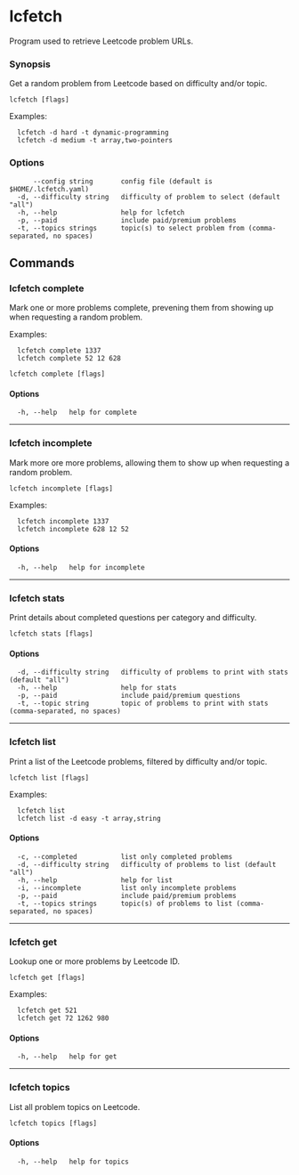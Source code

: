 # lcfetch

Program used to retrieve Leetcode problem URLs.

### Synopsis

Get a random problem from Leetcode based on difficulty and/or topic.

```
lcfetch [flags]
```

Examples:
```
  lcfetch -d hard -t dynamic-programming
  lcfetch -d medium -t array,two-pointers
```

### Options

```
      --config string       config file (default is $HOME/.lcfetch.yaml)
  -d, --difficulty string   difficulty of problem to select (default "all")
  -h, --help                help for lcfetch
  -p, --paid                include paid/premium problems
  -t, --topics strings      topic(s) to select problem from (comma-separated, no spaces)
```


## Commands

### lcfetch complete

Mark one or more problems complete, prevening them from showing up when requesting
a random problem.

Examples:
```
  lcfetch complete 1337
  lcfetch complete 52 12 628
```

```
lcfetch complete [flags]
```

#### Options

```
  -h, --help   help for complete
```

---

### lcfetch incomplete

Mark more ore more problems, allowing them to show up when requesting a random problem.

```
lcfetch incomplete [flags]
```

Examples:
```
  lcfetch incomplete 1337
  lcfetch incomplete 628 12 52
```

#### Options

```
  -h, --help   help for incomplete
```

---

### lcfetch stats

Print details about completed questions per category and difficulty.

```
lcfetch stats [flags]
```

#### Options

```
  -d, --difficulty string   difficulty of problems to print with stats (default "all")
  -h, --help                help for stats
  -p, --paid                include paid/premium questions
  -t, --topic string        topic of problems to print with stats (comma-separated, no spaces)
```

---

### lcfetch list

Print a list of the Leetcode problems, filtered by difficulty and/or topic.

```
lcfetch list [flags]
```

Examples:
```
  lcfetch list
  lcfetch list -d easy -t array,string
```

#### Options

```
  -c, --completed           list only completed problems
  -d, --difficulty string   difficulty of problems to list (default "all")
  -h, --help                help for list
  -i, --incomplete          list only incomplete problems
  -p, --paid                include paid/premium problems
  -t, --topics strings      topic(s) of problems to list (comma-separated, no spaces)
```

---

### lcfetch get

Lookup one or more problems by Leetcode ID.

```
lcfetch get [flags]
```

Examples:
```
  lcfetch get 521
  lcfetch get 72 1262 980
```

#### Options

```
  -h, --help   help for get
```

---

### lcfetch topics

List all problem topics on Leetcode.

```
lcfetch topics [flags]
```

#### Options

```
  -h, --help   help for topics
```
